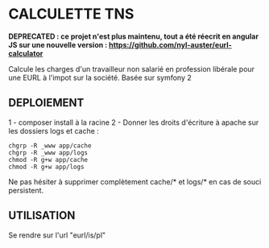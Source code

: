 CALCULETTE TNS
========================

**DEPRECATED : ce projet n'est plus maintenu, tout a été réecrit en angular JS sur une nouvelle version :
https://github.com/nyl-auster/eurl-calculator**


Calcule les charges d'un travailleur non salarié en profession libérale pour une EURL à l'impot sur la société.
Basée sur symfony 2

DEPLOIEMENT
-----------

1 - composer install à la racine
2 - Donner les droits d'écriture à apache sur les dossiers logs et cache :

```
chgrp -R _www app/cache
chgrp -R _www app/logs
chmod -R g+w app/cache
chmod -R g+w app/logs
```
Ne pas hésiter à supprimer complètement cache/* et logs/* en cas de souci persistent.

UTILISATION
------------

Se rendre sur l'url  "eurl/is/pl"


